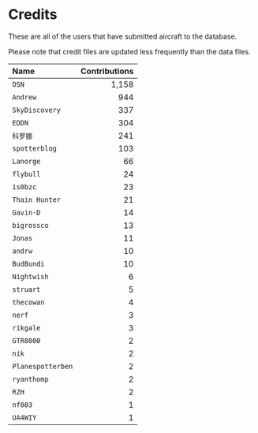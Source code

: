 ﻿# Credits

These are all of the users that have submitted aircraft to the database.

Please note that credit files are updated less frequently than the data files.

| Name              | Contributions |
| :--               | --: |
| `OSN`             | 1,158 |
| `Andrew`          | 944 |
| `SkyDiscovery`    | 337 |
| `EDDN`            | 304 |
| `科罗娜`             | 241 |
| `spotterblog`     | 103 |
| `Lanorge`         | 66 |
| `flybull`         | 24 |
| `is0bzc`          | 23 |
| `Thain Hunter`    | 21 |
| `Gavin-D`         | 14 |
| `bigrossco`       | 13 |
| `Jonas`           | 11 |
| `andrw`           | 10 |
| `BudBundi`        | 10 |
| `Nightwish`       | 6 |
| `struart`         | 5 |
| `thecowan`        | 4 |
| `nerf`            | 3 |
| `rikgale`         | 3 |
| `GTR8000`         | 2 |
| `nik`             | 2 |
| `Planespotterben` | 2 |
| `ryanthomp`       | 2 |
| `RZH`             | 2 |
| `nf003`           | 1 |
| `UA4WIY`          | 1 |


